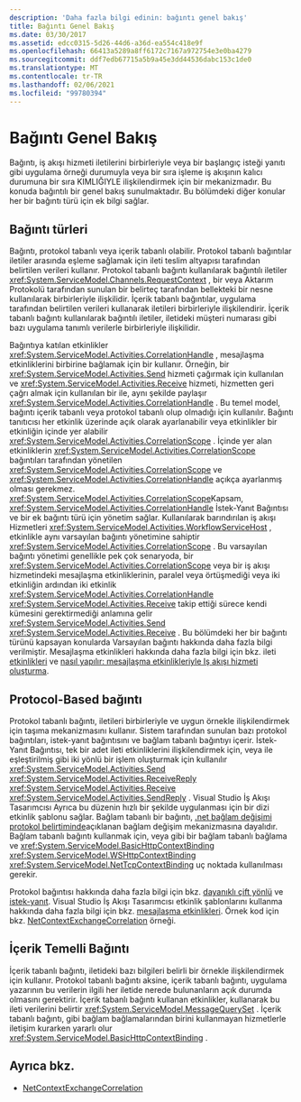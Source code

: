 ```yaml
---
description: 'Daha fazla bilgi edinin: bağıntı genel bakış'
title: Bağıntı Genel Bakış
ms.date: 03/30/2017
ms.assetid: edcc0315-5d26-44d6-a36d-ea554c418e9f
ms.openlocfilehash: 66413a5289a8ff6172c7167a972754e3e0ba4279
ms.sourcegitcommit: ddf7edb67715a5b9a45e3dd44536dabc153c1de0
ms.translationtype: MT
ms.contentlocale: tr-TR
ms.lasthandoff: 02/06/2021
ms.locfileid: "99780394"
---
```

# <a name="correlation-overview"></a>Bağıntı Genel Bakış

Bağıntı, iş akışı hizmeti iletilerini birbirleriyle veya bir başlangıç isteği yanıtı gibi uygulama örneği durumuyla veya bir sıra işleme iş akışının kalıcı durumuna bir sıra KIMLIĞIYLE ilişkilendirmek için bir mekanizmadır. Bu konuda bağıntılı bir genel bakış sunulmaktadır. Bu bölümdeki diğer konular her bir bağıntı türü için ek bilgi sağlar.  
  
## <a name="types-of-correlation"></a>Bağıntı türleri  

 Bağıntı, protokol tabanlı veya içerik tabanlı olabilir. Protokol tabanlı bağıntılar iletiler arasında eşleme sağlamak için ileti teslim altyapısı tarafından belirtilen verileri kullanır. Protokol tabanlı bağıntı kullanılarak bağıntılı iletiler <xref:System.ServiceModel.Channels.RequestContext> , bir veya Aktarım Protokolü tarafından sunulan bir belirteç tarafından bellekteki bir nesne kullanılarak birbirleriyle ilişkilidir. İçerik tabanlı bağıntılar, uygulama tarafından belirtilen verileri kullanarak iletileri birbirleriyle ilişkilendirir. İçerik tabanlı bağıntı kullanılarak bağıntılı iletiler, iletideki müşteri numarası gibi bazı uygulama tanımlı verilerle birbirleriyle ilişkilidir.  
  
 Bağıntıya katılan etkinlikler <xref:System.ServiceModel.Activities.CorrelationHandle> , mesajlaşma etkinliklerini birbirine bağlamak için bir kullanır. Örneğin, bir <xref:System.ServiceModel.Activities.Send> hizmeti çağırmak için kullanılan ve <xref:System.ServiceModel.Activities.Receive> hizmeti, hizmetten geri çağrı almak için kullanılan bir ile, aynı şekilde paylaşır <xref:System.ServiceModel.Activities.CorrelationHandle> . Bu temel model, bağıntı içerik tabanlı veya protokol tabanlı olup olmadığı için kullanılır. Bağıntı tanıtıcısı her etkinlik üzerinde açık olarak ayarlanabilir veya etkinlikler bir etkinliğin içinde yer alabilir <xref:System.ServiceModel.Activities.CorrelationScope> . İçinde yer alan etkinliklerin <xref:System.ServiceModel.Activities.CorrelationScope> bağıntıları tarafından yönetilen <xref:System.ServiceModel.Activities.CorrelationScope> ve <xref:System.ServiceModel.Activities.CorrelationHandle> açıkça ayarlanmış olması gerekmez. <xref:System.ServiceModel.Activities.CorrelationScope>Kapsam, <xref:System.ServiceModel.Activities.CorrelationHandle> İstek-Yanıt Bağıntısı ve bir ek bağıntı türü için yönetim sağlar. Kullanılarak barındırılan iş akışı Hizmetleri <xref:System.ServiceModel.Activities.WorkflowServiceHost> , etkinlikle aynı varsayılan bağıntı yönetimine sahiptir <xref:System.ServiceModel.Activities.CorrelationScope> . Bu varsayılan bağıntı yönetimi genellikle pek çok senaryoda, bir <xref:System.ServiceModel.Activities.CorrelationScope> veya bir iş akışı hizmetindeki mesajlaşma etkinliklerinin, paralel veya örtüşmediği veya iki etkinliğin ardından iki etkinlik <xref:System.ServiceModel.Activities.CorrelationHandle> <xref:System.ServiceModel.Activities.Receive> takip ettiği sürece kendi kümesini gerektirmediği anlamına gelir <xref:System.ServiceModel.Activities.Send> <xref:System.ServiceModel.Activities.Receive> . Bu bölümdeki her bir bağıntı türünü kapsayan konularda Varsayılan bağıntı hakkında daha fazla bilgi verilmiştir. Mesajlaşma etkinlikleri hakkında daha fazla bilgi için bkz. ileti [etkinlikleri](messaging-activities.md) ve [nasıl yapılır: mesajlaşma etkinlikleriyle Iş akışı hizmeti oluşturma](how-to-create-a-workflow-service-with-messaging-activities.md).  
  
## <a name="protocol-based-correlation"></a>Protocol-Based bağıntı

Protokol tabanlı bağıntı, iletileri birbirleriyle ve uygun örnekle ilişkilendirmek için taşıma mekanizmasını kullanır. Sistem tarafından sunulan bazı protokol bağıntıları, istek-yanıt bağıntısını ve bağlam tabanlı bağıntıyı içerir. İstek-Yanıt Bağıntısı, tek bir adet ileti etkinliklerini ilişkilendirmek için, veya ile eşleştirilmiş gibi iki yönlü bir işlem oluşturmak için kullanılır <xref:System.ServiceModel.Activities.Send> <xref:System.ServiceModel.Activities.ReceiveReply> <xref:System.ServiceModel.Activities.Receive> <xref:System.ServiceModel.Activities.SendReply> . Visual Studio İş Akışı Tasarımcısı Ayrıca bu düzenin hızlı bir şekilde uygulanması için bir dizi etkinlik şablonu sağlar. Bağlam tabanlı bir bağıntı, [.net bağlam değişimi protokol belirtiminde](/openspecs/windows_protocols/mc-netcex/a7f26280-491f-465b-9914-c5eb5322dbb4)açıklanan bağlam değişim mekanizmasına dayalıdır. Bağlam tabanlı bağıntı kullanmak için, veya gibi bir bağlam tabanlı bağlama ve <xref:System.ServiceModel.BasicHttpContextBinding> <xref:System.ServiceModel.WSHttpContextBinding> <xref:System.ServiceModel.NetTcpContextBinding> uç noktada kullanılması gerekir.  
  
Protokol bağıntısı hakkında daha fazla bilgi için bkz. [dayanıklı çift yönlü](durable-duplex-correlation.md) ve [istek-yanıt](request-reply-correlation.md). Visual Studio İş Akışı Tasarımcısı etkinlik şablonlarını kullanma hakkında daha fazla bilgi için bkz. [mesajlaşma etkinlikleri](messaging-activities.md). Örnek kod için bkz. [NetContextExchangeCorrelation](/previous-versions/dotnet/netframework-4.0/ee662963(v=vs.100)) örneği.  
  
## <a name="content-based-correlation"></a>İçerik Temelli Bağıntı

İçerik tabanlı bağıntı, iletideki bazı bilgileri belirli bir örnekle ilişkilendirmek için kullanır. Protokol tabanlı bağıntı aksine, içerik tabanlı bağıntı, uygulama yazarının bu verilerin ilgili her iletide nerede bulunanların açık durumda olmasını gerektirir. İçerik tabanlı bağıntı kullanan etkinlikler, kullanarak bu ileti verilerini belirtir <xref:System.ServiceModel.MessageQuerySet> . İçerik tabanlı bağıntı, gibi bağlam bağlamalarından birini kullanmayan hizmetlerle iletişim kurarken yararlı olur <xref:System.ServiceModel.BasicHttpContextBinding> .
  
## <a name="see-also"></a>Ayrıca bkz.

- [NetContextExchangeCorrelation](/previous-versions/dotnet/netframework-4.0/ee662963(v=vs.100))
